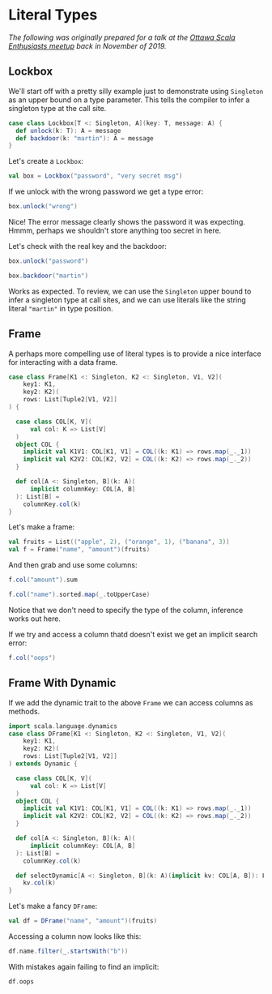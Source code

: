 Literal Types
=============

_The following was originally prepared for a talk at the [Ottawa Scala Enthusiasts meetup](https://web.archive.org/web/20211018003315/https://www.meetup.com/Ottawa-Scala-Enthusiasts/) back in November of 2019._


## Lockbox

We'll start off with a pretty silly example just to demonstrate using `Singleton` as an upper bound on a type parameter.
This tells the compiler to infer a singleton type at the call site.

```scala mdoc
case class Lockbox[T <: Singleton, A](key: T, message: A) {
  def unlock(k: T): A = message
  def backdoor(k: "martin"): A = message
}
```

Let's create a `Lockbox`:

```scala mdoc:silent
val box = Lockbox("password", "very secret msg")
```

If we unlock with the wrong password we get a type error:

```scala mdoc:fail
box.unlock("wrong")
```

Nice! The error message clearly shows the password it was expecting.
Hmmm, perhaps we shouldn't store anything too secret in here.

Let's check with the real key and the backdoor:

```scala mdoc
box.unlock("password")

box.backdoor("martin")
```

Works as expected.
To review, we can use the `Singleton` upper bound to infer a singleton type at call sites, and we can use literals like the string literal `"martin"` in type position.

## Frame

A perhaps more compelling use of literal types is to provide a nice interface for interacting with a data frame.

```scala mdoc
case class Frame[K1 <: Singleton, K2 <: Singleton, V1, V2](
    key1: K1,
    key2: K2)(
    rows: List[Tuple2[V1, V2]]
) {

  case class COL[K, V](
      val col: K => List[V]
  )
  object COL {
    implicit val K1V1: COL[K1, V1] = COL((k: K1) => rows.map(_._1))
    implicit val K2V2: COL[K2, V2] = COL((k: K2) => rows.map(_._2))
  }

  def col[A <: Singleton, B](k: A)(
      implicit columnKey: COL[A, B]
  ): List[B] =
    columnKey.col(k)
}
```

Let's make a frame:

```scala mdoc
val fruits = List(("apple", 2), ("orange", 1), ("banana", 3))
val f = Frame("name", "amount")(fruits)
```

And then grab and use some columns:

```scala mdoc
f.col("amount").sum

f.col("name").sorted.map(_.toUpperCase)
```

Notice that we don't need to specify the type of the column, inference works out here.

If we try and access a column thatd doesn't exist we get an implicit search error:

```scala mdoc:fail
f.col("oops")
```

## Frame With Dynamic

If we add the dynamic trait to the above `Frame` we can access columns as methods.

```scala mdoc
import scala.language.dynamics
case class DFrame[K1 <: Singleton, K2 <: Singleton, V1, V2](
    key1: K1,
    key2: K2)(
    rows: List[Tuple2[V1, V2]]
) extends Dynamic {

  case class COL[K, V](
      val col: K => List[V]
  )
  object COL {
    implicit val K1V1: COL[K1, V1] = COL((k: K1) => rows.map(_._1))
    implicit val K2V2: COL[K2, V2] = COL((k: K2) => rows.map(_._2))
  }

  def col[A <: Singleton, B](k: A)(
      implicit columnKey: COL[A, B]
  ): List[B] =
    columnKey.col(k)

  def selectDynamic[A <: Singleton, B](k: A)(implicit kv: COL[A, B]): List[B] =
    kv.col(k)
}
```
Let's make a fancy `DFrame`:

```scala mdoc
val df = DFrame("name", "amount")(fruits)
```

Accessing a column now looks like this:

```scala mdoc
df.name.filter(_.startsWith("b"))
```

With mistakes again failing to find an implicit:

```scala mdoc:fail
df.oops
```
